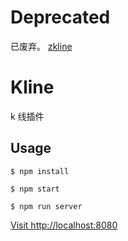 # Deprecated

已废弃。
[zkline](https://github.com/zzcwoshizz/zkline)

# Kline

k 线插件

## Usage

    $ npm install

    $ npm start

    $ npm run server

[Visit http://localhost:8080](http://localhost:8080)

